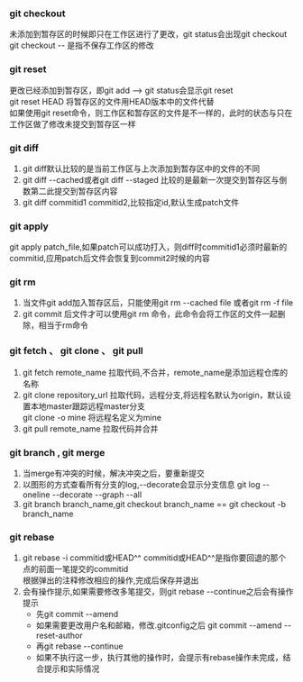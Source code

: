 ### git checkout 
 未添加到暂存区的时候即只在工作区进行了更改，git status会出现git checkout  
 git checkout -- <file> 是指不保存工作区的修改
 
### git reset
 更改已经添加到暂存区，即git add <file> --> git status会显示git reset  
 git reset HEAD <file>将暂存区的文件用HEAD版本中的文件代替  
 如果使用git reset命令，则工作区和暂存区的文件是不一样的，此时的状态与只在工作区做了修改未提交到暂存区一样  
 
### git diff
 1. git diff默认比较的是当前工作区与上次添加到暂存区中的文件的不同
 2. git diff --cached或者git diff --staged 比较的是最新一次提交到暂存区与倒数第二此提交到暂存区内容
 3. git diff commitid1 commitid2,比较指定id,默认生成patch文件
 
### git apply 
 git apply patch_file,如果patch可以成功打入，则diff时commitid1必须时最新的commitid,应用patch后文件会恢复到commit2时候的内容
 
### git rm
 1. 当文件git add加入暂存区后，只能使用git rm --cached file 或者git rm -f file 
 2. git commit 后文件才可以使用git rm 命令，此命令会将工作区的文件一起删除，相当于rm命令
 
### git fetch 、 git clone 、 git pull
 1. git fetch remote_name 拉取代码,不合并，remote_name是添加远程仓库的名称
 2. git clone repository_url 拉取代码，远程分支,将远程名默认为origin，默认设置本地master跟踪远程master分支  
    git clone -o mine 将远程名定义为mine
 3. git pull remote_name 拉取代码并合并
 
### git branch , git merge
 1. 当merge有冲突的时候，解决冲突之后，要重新提交
 2. 以图形的方式查看所有分支的log,--decorate会显示分支信息 git log --oneline --decorate --graph --all
 3. git branch branch_name,git checkout branch_name == git checkout -b branch_name
 
### git rebase
 1. git rebase -i commitid或HEAD^^ commitid或HEAD^^是指你要回退的那个点的前面一笔提交的commitid  
    根据弹出的注释修改相应的操作,完成后保存并退出
 2. 会有操作提示,如果需要修改多笔提交，则git rebase --continue之后会有操作提示
    - 先git commit --amend   
     - 如果需要更改用户名和邮箱，修改.gitconfig之后 git commit --amend --reset-author
    - 再git rebase --continue
     - 如果不执行这一步，执行其他的操作时，会提示有rebase操作未完成，结合提示和实际情况

